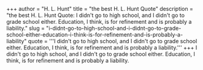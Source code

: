 +++
author = "H. L. Hunt"
title = "the best H. L. Hunt Quote"
description = "the best H. L. Hunt Quote: I didn't go to high school, and I didn't go to grade school either. Education, I think, is for refinement and is probably a liability."
slug = "i-didnt-go-to-high-school-and-i-didnt-go-to-grade-school-either-education-i-think-is-for-refinement-and-is-probably-a-liability"
quote = '''I didn't go to high school, and I didn't go to grade school either. Education, I think, is for refinement and is probably a liability.'''
+++
I didn't go to high school, and I didn't go to grade school either. Education, I think, is for refinement and is probably a liability.
